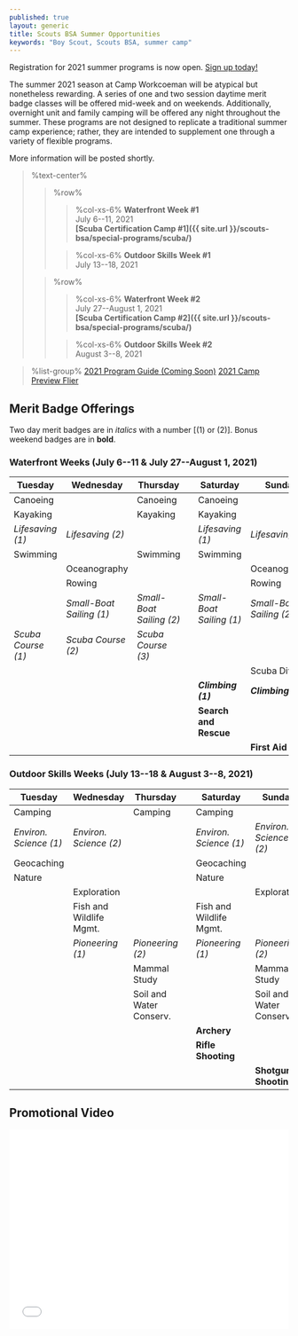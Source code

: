 ```yaml
---
published: true
layout: generic
title: Scouts BSA Summer Opportunities
keywords: "Boy Scout, Scouts BSA, summer camp"
---
```


<div class="alert alert-info">
Registration for 2021 summer programs is now open.
<a href="{{ site.url }}/scouts-bsa/register/">
Sign up today!</a>
</div>

The summer 2021 season at Camp Workcoeman will be atypical but nonetheless rewarding. A series of one and two session daytime merit badge classes will be offered mid-week and on weekends. Additionally, overnight unit and family camping will be offered any night throughout the summer. These programs are not designed to replicate a traditional summer camp experience; rather, they are intended to supplement one through a variety of flexible programs.

More information will be posted shortly.

> %text-center%
>> %row%
>>> %col-xs-6%
>>> **Waterfront Week #1**<br/>
>>> July 6--11, 2021<br/>
>>> **[Scuba Certification Camp #1]({{ site.url }}/scouts-bsa/special-programs/scuba/)**
>>
>>> %col-xs-6%
>>> **Outdoor Skills Week #1**<br/>
>>> July 13--18, 2021
>
>> %row%
>>> %col-xs-6%
>>> **Waterfront Week #2**<br/>
>>> July 27--August 1, 2021<br/>
>>> **[Scuba Certification Camp #2]({{ site.url }}/scouts-bsa/special-programs/scuba/)**
>>
>>> %col-xs-6%
>>> **Outdoor Skills Week #2**<br/>
>>> August 3--8, 2021

> %list-group%
> <a href="{{ site.url }}/#" class="list-group-item">2021 Program Guide (Coming Soon)</a>
> <a href="{{ site.url }}/pdf/2021/2021-preview-flier.pdf" class="list-group-item">2021 Camp Preview Flier</a>

## Merit Badge Offerings

Two day merit badges are in *italics* with a number [(1) or (2)]. Bonus weekend badges are in **bold**.

### Waterfront Weeks (July 6--11 & July 27--August 1, 2021)



<table class="table table-hover">
<thead>
<tr>
<th>Tuesday             </th>
<th> Wednesday                 </th>
<th> Thursday                  </th>
<th></th>
<th> Saturday                 </th>
<th> Sunday</th>
</tr>
</thead>
<tbody>
<tr>
<td>Canoeing            </td>
<td>                           </td>
<td> Canoeing                  </td>
<td></td>
<td> Canoeing                 </td>
<td></td>
</tr>
<tr>
<td>Kayaking            </td>
<td>                           </td>
<td> Kayaking                  </td>
<td></td>
<td> Kayaking                 </td>
<td></td>
</tr>
<tr>
<td><em>Lifesaving (1)</em>    </td>
<td> <em>Lifesaving (2)</em>          </td>
<td>                           </td>
<td></td>
<td> <em>Lifesaving (1)</em>         </td>
<td> <em>Lifesaving (2)</em></td>
</tr>
<tr>
<td>Swimming            </td>
<td>                           </td>
<td> Swimming                  </td>
<td></td>
<td> Swimming                 </td>
<td></td>
</tr>
<tr>
<td></td>
<td> Oceanography              </td>
<td>                           </td>
<td></td>
<td>                          </td>
<td> Oceanography</td>
</tr>
<tr>
<td></td>
<td> Rowing                    </td>
<td>                           </td>
<td></td>
<td>                          </td>
<td> Rowing</td>
</tr>
<tr>
<td></td>
<td> <em>Small-Boat Sailing (1)</em>  </td>
<td> <em>Small-Boat Sailing (2)</em>  </td>
<td></td>
<td> <em>Small-Boat Sailing (1)</em> </td>
<td> <em>Small-Boat Sailing (2)</em></td>
</tr>
<tr>
<td><em>Scuba Course (1)</em>  </td>
<td> <em>Scuba Course (2)</em>        </td>
<td> <em>Scuba Course (3)</em>        </td>
<td></td>
<td>                          </td>
<td></td>
</tr>
<tr>
<td></td>
<td>                           </td>
<td>                           </td>
<td></td>
<td>                          </td>
<td> Scuba Diving</td>
</tr>
<tr>
<td></td>
<td>                           </td>
<td>                           </td>
<td></td>
<td> <strong><em>Climbing (1)</em></strong>       </td>
<td> <strong><em>Climbing (2)</em></strong></td>
</tr>
<tr>
<td></td>
<td>                           </td>
<td>                           </td>
<td></td>
<td> <strong>Search and Rescue</strong>    </td>
<td></td>
</tr>
<tr>
<td></td>
<td>                           </td>
<td>                           </td>
<td></td>
<td>                          </td>
<td> <strong>First Aid</strong></td>
</tr>
</tbody>
</table>

### Outdoor Skills Weeks (July 13--18 & August 3--8, 2021)

<table class="table table-hover">
<thead>
<tr>
<th>Tuesday                 </th>
<th> Wednesday                 </th>
<th> Thursday                  </th>
<th></th>
<th> Saturday                 </th>
<th> Sunday</th>
</tr>
</thead>
<tbody>
<tr>
<td>Camping                 </td>
<td>                           </td>
<td> Camping                   </td>
<td></td>
<td> Camping                  </td>
<td></td>
</tr>
<tr>
<td><em>Environ. Science (1)</em>  </td>
<td> <em>Environ. Science (2)</em>    </td>
<td>                           </td>
<td></td>
<td> <em>Environ. Science (1)</em>   </td>
<td> <em>Environ. Science (2)</em></td>
</tr>
<tr>
<td>Geocaching              </td>
<td>                           </td>
<td>                           </td>
<td></td>
<td> Geocaching               </td>
<td></td>
</tr>
<tr>
<td>Nature                  </td>
<td>                           </td>
<td>                           </td>
<td></td>
<td> Nature                   </td>
<td></td>
</tr>
<tr>
<td></td>
<td> Exploration               </td>
<td>                           </td>
<td></td>
<td>                          </td>
<td> Exploration</td>
</tr>
<tr>
<td></td>
<td> Fish and Wildlife Mgmt.   </td>
<td>                           </td>
<td></td>
<td> Fish and Wildlife Mgmt.  </td>
<td></td>
</tr>
<tr>
<td></td>
<td> <em>Pioneering (1)</em>          </td>
<td> <em>Pioneering (2)</em>          </td>
<td></td>
<td> <em>Pioneering (1)</em>         </td>
<td> <em>Pioneering (2)</em></td>
</tr>
<tr>
<td></td>
<td>                           </td>
<td> Mammal Study              </td>
<td></td>
<td>                          </td>
<td> Mammal Study</td>
</tr>
<tr>
<td></td>
<td>                           </td>
<td> Soil and Water Conserv.   </td>
<td></td>
<td>                          </td>
<td> Soil and Water Conserv.</td>
</tr>
<tr>
<td></td>
<td>                           </td>
<td>                           </td>
<td></td>
<td> <strong>Archery</strong>              </td>
<td></td>
</tr>
<tr>
<td></td>
<td>                           </td>
<td>                           </td>
<td></td>
<td> <strong>Rifle Shooting</strong>       </td>
<td></td>
</tr>
<tr>
<td></td>
<td>                           </td>
<td>                           </td>
<td></td>
<td>                          </td>
<td> <strong>Shotgun Shooting</strong></td>
</tr>
</tbody>
</table>

## Promotional Video

<iframe style="max-width: 640px; width: 100%; height: 360px; border: none;" src="//www.youtube-nocookie.com/embed/uXSOw9eqJAc?rel=0" allowfullscreen></iframe>

